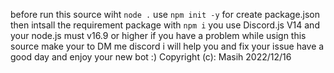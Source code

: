 before run this source wiht `node .` use `npm init -y` for create package.json then intsall the requirement package with `npm i` 
you use Discord.js V14 and your node.js must v16.9 or higher
if you have a problem while usign this source make your to DM me discord i will help you and fix your issue
have a good day and enjoy your new bot :)
Copyright (c): Masih 2022/12/16
